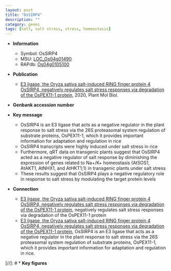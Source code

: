 ```yaml
---
layout: post
title: "OsSIRP4"
description: ""
category: genes
tags: [salt, salt stress, stress, homeostasis]
---
```


* **Information**  
    + Symbol: OsSIRP4  
    + MSU: [LOC_Os04g01490](http://rice.plantbiology.msu.edu/cgi-bin/ORF_infopage.cgi?orf=LOC_Os04g01490)  
    + RAPdb: [Os04g0105100](http://rapdb.dna.affrc.go.jp/viewer/gbrowse_details/irgsp1?name=Os04g0105100)  

* **Publication**  
    + [E3 ligase, the Oryza sativa salt-induced RING finger protein 4 OsSIRP4, negatively regulates salt stress responses via degradation of the OsPEX11-1 protein](http://www.ncbi.nlm.nih.gov/pubmed?term=E3+ligase,+the+Oryza+sativa+salt-induced+RING+finger+protein+4+OsSIRP4,+negatively+regulates+salt+stress+responses+via+degradation+of+the+OsPEX11-1+protein%5BTitle%5D), 2020, Plant Mol Biol.

* **Genbank accession number**  

* **Key message**  
    + OsSIRP4 is an E3 ligase that acts as a negative regulator in the plant response to salt stress via the 26S proteasomal system regulation of substrate proteins, OsPEX11-1, which it provides important information for adaptation and regulation in rice
    + OsSIRP4 transcripts were highly induced under salt stress in rice
    + Furthermore, qRT data on transgenic plants suggest that OsSIRP4 acted as a negative regulator of salt response by diminishing the expression of genes related to Na+/K+ homeostasis (AtSOS1, AtAKT1, AtNHX1, and AtHKT1;1) in transgenic plants under salt stress
    + These results suggest that OsSIRP4 plays a negative regulatory role in response to salt stress by modulating the target protein levels

* **Connection**  
    + [E3 ligase, the Oryza sativa salt-induced RING finger protein 4 OsSIRP4, negatively regulates salt stress responses via degradation of the OsPEX11-1 protein](OsSIRP4), negatively regulates salt stress responses via degradation of the OsPEX11-1 protein
    + [E3 ligase, the Oryza sativa salt-induced RING finger protein 4 OsSIRP4, negatively regulates salt stress responses via degradation of the OsPEX11-1 protein](http://www.ncbi.nlm.nih.gov/pubmed?term=E3+ligase,+the+Oryza+sativa+salt-induced+RING+finger+protein+4+OsSIRP4,+negatively+regulates+salt+stress+responses+via+degradation+of+the+OsPEX11-1+protein%5BTitle%5D), OsSIRP4 is an E3 ligase that acts as a negative regulator in the plant response to salt stress via the 26S proteasomal system regulation of substrate proteins, OsPEX11-1, which it provides important information for adaptation and regulation in rice.

[//]: # * **Key figures**  


